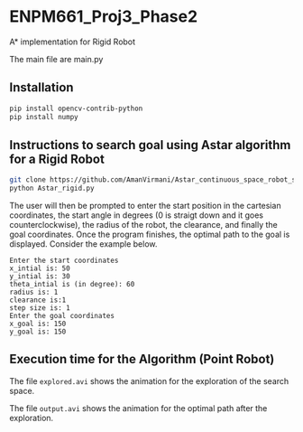 # ENPM661_Proj3_Phase2
A* implementation for Rigid Robot

The main file are main.py

## Installation
```bash
pip install opencv-contrib-python
pip install numpy
```

## Instructions to search goal using Astar algorithm for a Rigid Robot
```bash
git clone https://github.com/AmanVirmani/Astar_continuous_space_robot_search.git
python Astar_rigid.py
```
The user will then be prompted to enter the start position in the cartesian coordinates, the start angle in degrees (0 is straigt down and it goes counterclockwise), the radius of the robot, the clearance, and finally the goal coordinates. Once the program finishes, the optimal path to the goal is displayed. Consider the example below.

```
Enter the start coordinates
x_intial is: 50
y_intial is: 30
theta_intial is (in degree): 60
radius is: 1
clearance is:1
step size is: 1
Enter the goal coordinates
x_goal is: 150
y_goal is: 150
```

## Execution time for the Algorithm (Point Robot)
The file `explored.avi` shows the animation for the exploration of the search space.

The file `output.avi` shows the animation for the optimal path after the exploration.
